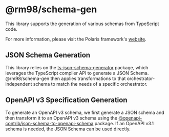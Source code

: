 # @rm98/schema-gen

This library supports the generation of various schemas from TypeScript code.

For more information, please visit the Polaris framework's [website](https://polaris-slo-cloud.github.io).


## JSON Schema Generation

This library relies on the [ts-json-schema-generator](https://www.npmjs.com/package/ts-json-schema-generator) package, which leverages the TypeScript compiler API to generate a JSON Schema.
@rm98/schema-gen then applies transformations to that orchestrator-independent schema to match the needs of a specific orchestrator.


## OpenAPI v3 Specification Generation

To generate an OpenAPI v3 schema, we first generate a JSON schema and then transform it to an OpenAPI v3 schema using the [@openapi-contrib/json-schema-to-openapi-schema](https://www.npmjs.com/package/@openapi-contrib/json-schema-to-openapi-schema) package.
If an OpenAPI v3.1 schema is needed, the JSON Schema can be used directly.
